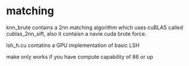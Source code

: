 # matching

knn_brute contains a 2nn matching algorithm which uses cuBLAS called cublas_2nn_sift, also it contaisn a navie cuda brute force. 

lsh_h.cu contatins a GPU implementation of basic LSH  

make only works if you have compute capability of 86 or up

